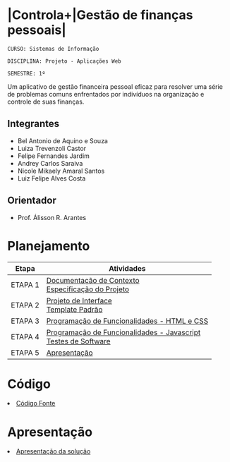 # |Controla+|Gestão de finanças pessoais|

`CURSO: Sistemas de Informação`

`DISCIPLINA: Projeto - Aplicações Web`

`SEMESTRE: 1º`

Um aplicativo de gestão financeira pessoal eficaz para resolver uma série de problemas comuns enfrentados por indivíduos na organização e controle de suas finanças.

## Integrantes

* Bel Antonio de Aquino e Souza
* Luiza Trevenzoli Castor
* Felipe Fernandes Jardim
* Andrey Carlos Saraiva
* Nicole Mikaely Amaral Santos
* Luiz Felipe Alves Costa


## Orientador

* Prof. Álisson R. Arantes

# Planejamento

| Etapa         | Atividades |
|  :----:   | ----------- |
| ETAPA 1         |[Documentação de Contexto](docs/context.md) <br> [Especificação do Projeto](docs/especification.md) |
| ETAPA 2         |[Projeto de Interface](docs/interface.md) <br> [Template Padrão](docs/template.md) |
| ETAPA 3         |[Programação de Funcionalidades - HTML e CSS](docs/development.md) |
| ETAPA 4        |[Programação de Funcionalidades - Javascript](docs/development.md) <br> [Testes de Software ](docs/tests.md) |
| ETAPA 5         | [Apresentação](presentation/README.md) |

# Código

<li><a href="src/README.md"> Código Fonte</a></li>

# Apresentação

<li><a href="presentation/README.md"> Apresentação da solução</a></li>
